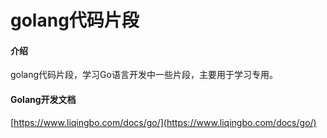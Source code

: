 # golang代码片段

#### 介绍
golang代码片段，学习Go语言开发中一些片段，主要用于学习专用。

#### Golang开发文档

[https://www.liqingbo.com/docs/go/](https://www.liqingbo.com/docs/go/)
